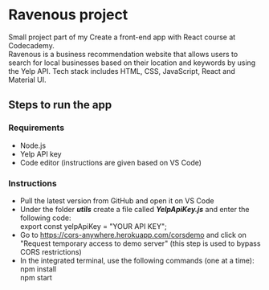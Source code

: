 # Ravenous project

Small project part of my Create a front-end app with React course at Codecademy.  
Ravenous is a business recommendation website that allows users to search for local businesses based on their location and keywords by using the Yelp API.
Tech stack includes HTML, CSS, JavaScript, React and Material UI.

## Steps to run the app
### Requirements
* Node.js
* Yelp API key
* Code editor (instructions are given based on VS Code)
  
### Instructions
* Pull the latest version from GitHub and open it on VS Code
* Under the folder ***utils*** create a file called ***YelpApiKey.js*** and enter the following code:  
  export const yelpApiKey = "YOUR API KEY";
* Go to https://cors-anywhere.herokuapp.com/corsdemo and click on "Request temporary access to demo server" (this step is used to bypass CORS restrictions)
* In the integrated terminal, use the following commands (one at a time):  
  npm install  
  npm start   
  